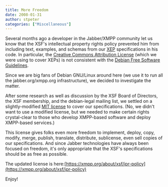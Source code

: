 ```yaml
---
title: More Freedom
date: 2008-01-31
author: stpeter
categories: ["Miscellaneous"]
---
```


Several months ago a developer in the Jabber/XMPP community let us know that the XSF's intellectual property rights policy prevented him from including text, examples, and schemas from our [XEP](https://xmpp.org/extensions/) specifications in his code. In particular, the [Creative Commons Attribution License](http://creativecommons.org/licenses/by/2.5/) (which we were using to cover XEPs) is not consistent with the [Debian Free Software Guidelines](http://www.debian.org/social_contract#guidelines).

Since we are big fans of Debian GNU/Linux around here (we use it to run all the jabber.org/xmpp.org infrastructure), we decided to investigate the matter.

After some research as well as discussion by the XSF Board of Directors, the XSF membership, and the debian-legal mailing list, we settled on a slightly-modified [MIT license](http://www.opensource.org/licenses/mit-license.php) to cover our specifications. (No, we didn't want to use a modified license, but we needed to make certain rights crystal-clear to those who develop XMPP-based software and deploy XMPP-based services.)

This license gives folks even more freedom to implement, deploy, copy, modify, merge, publish, translate, distribute, sublicense, even sell copies of our specifications. And since Jabber technologies have always been focused on freedom, it's only appropriate that the XSF's specifications should be as free as possible.

The updated license is here:[https://xmpp.org/about/xsf/ipr-policy](https://xmpp.org/about/xsf/ipr-policy)

Enjoy!
